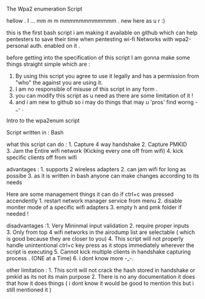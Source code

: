 The Wpa2 enumeration Script

hellow . I ... mm  m m mmmmmmmmmmmm   . new here as u r :)

this is the first bash script i am making it available on github which can help pentesters to save their time when pentesting wi-fi Networks with wpa2-personal auth. enabled on it .

before getting into the specification of this script I am gonna make some things straight simple 
which are :

1. By using this script you agree to use it legally and has a permission from "who" the against you are using it.
2. I am no responsible of misuse of this script in any form .
3. you can modify this script as u need as there are some limitation of it !
4. and i am new to github so i may do things that may u 'pros' find worng -_- .

Intro to the wpa2enum script 

Script written in : Bash 

what this script can do : 1. Capture 4 way handshake 
                          2. Capture PMKID  
                          3. Jam the Entire wifi network (Kicking every one off from wifi)
                          4. kick specific clients off from wifi

advantages : 1. supports 2 wireless adapters
             2. can jam wifi for long as possibe
             3. as it is written in bash anyone can make changes according to its needs 
            
Here are some management things it can do if ctrl+c was pressed accendently
             1. restart network manager service from menu
             2. disable moniter mode of a specific wifi adapters
             3. empty h and pmk folder if needed !
  
disadvantages :1. Very Mininmal input validation
               2. require proper inputs  
               3. Only from top 4 wifi networks in the airodump list are selectable ( which is good because they are closer to you)
               4. This script will not properly handle unintentional ctrl+c key press as it stops immediately wherever the script is executing 
               5. Cannot kick multiple clients in handshake capturing process . (ONE at a Time)
               6. i dont know more -_-.

other limitation : 1. This scrit will not crack the hash stored in handshake or pmkid as its not its main purpose
                   2. There is no any documentation it does that how it does things ( i dont know it would be good to mention this but i still mentioned it )

                
                   
                   
